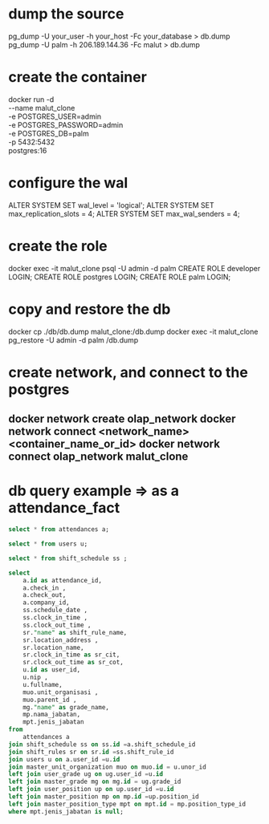 
# dump the source
pg_dump -U your_user -h your_host -Fc your_database > db.dump
pg_dump -U palm -h 206.189.144.36 -Fc malut > db.dump

# create the container
docker run -d \
  --name malut_clone \
  -e POSTGRES_USER=admin \
  -e POSTGRES_PASSWORD=admin \
  -e POSTGRES_DB=palm \
  -p 5432:5432 \
  postgres:16

# configure the wal
ALTER SYSTEM SET wal_level = 'logical';
ALTER SYSTEM SET max_replication_slots = 4;
ALTER SYSTEM SET max_wal_senders = 4;

# create the role
docker exec -it malut_clone psql -U admin -d palm
CREATE ROLE developer LOGIN;
CREATE ROLE postgres LOGIN;
CREATE ROLE palm LOGIN;

# copy and restore the db
docker cp ./db/db.dump malut_clone:/db.dump
docker exec -it malut_clone pg_restore -U admin -d palm /db.dump

# create network, and connect to the postgres
docker network create olap_network
docker network connect <network_name> <container_name_or_id>
docker network connect olap_network malut_clone
----
# db query example => as a attendance_fact
```sql
select * from attendances a;

select * from users u;

select * from shift_schedule ss ;

select 
	a.id as attendance_id, 
	a.check_in , 
	a.check_out,
	a.company_id,
	ss.schedule_date ,
	ss.clock_in_time ,
	ss.clock_out_time ,
	sr."name" as shift_rule_name,
	sr.location_address ,
	sr.location_name,
	sr.clock_in_time as sr_cit,
	sr.clock_out_time as sr_cot,
	u.id as user_id,
	u.nip ,
	u.fullname,
	muo.unit_organisasi ,
	muo.parent_id ,
	mg."name" as grade_name,
	mp.nama_jabatan,
	mpt.jenis_jabatan 
from 
	attendances a 
join shift_schedule ss on ss.id =a.shift_schedule_id 
join shift_rules sr on sr.id =ss.shift_rule_id
join users u on a.user_id =u.id
join master_unit_organization muo on muo.id = u.unor_id
left join user_grade ug on ug.user_id =u.id 
left join master_grade mg on mg.id = ug.grade_id
left join user_position up on up.user_id =u.id 
left join master_position mp on mp.id =up.position_id
left join master_position_type mpt on mpt.id = mp.position_type_id 
where mpt.jenis_jabatan is null;
```